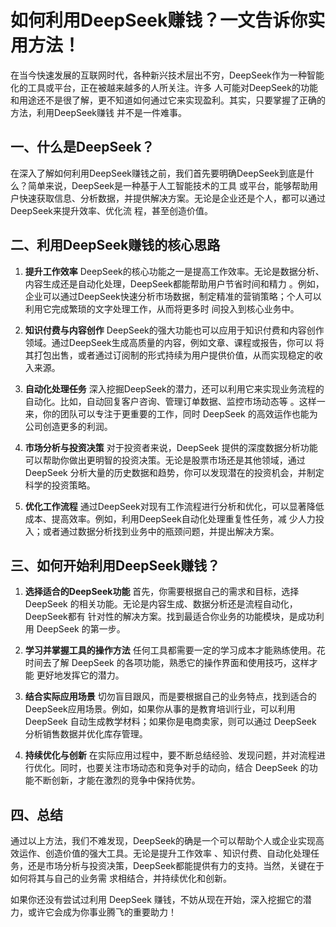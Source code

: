 ﻿# 如何利用DeepSeek赚钱？一文告诉你实用方法！

在当今快速发展的互联网时代，各种新兴技术层出不穷，DeepSeek作为一种智能化的工具或平台，正在被越来越多的人所关注。许多
人可能对DeepSeek的功能和用途还不是很了解，更不知道如何通过它来实现盈利。其实，只要掌握了正确的方法，利用DeepSeek赚钱
并不是一件难事。

## 一、什么是DeepSeek？

在深入了解如何利用DeepSeek赚钱之前，我们首先要明确DeepSeek到底是什么？简单来说，DeepSeek是一种基于人工智能技术的工具
或平台，能够帮助用户快速获取信息、分析数据，并提供解决方案。无论是企业还是个人，都可以通过DeepSeek来提升效率、优化流
程，甚至创造价值。

## 二、利用DeepSeek赚钱的核心思路

1. **提升工作效率**
   DeepSeek的核心功能之一是提高工作效率。无论是数据分析、内容生成还是自动化处理，DeepSeek都能帮助用户节省时间和精力
。例如，企业可以通过DeepSeek快速分析市场数据，制定精准的营销策略；个人可以利用它完成繁琐的文字处理工作，从而将更多时
间投入到核心业务中。

2. **知识付费与内容创作**
   DeepSeek的强大功能也可以应用于知识付费和内容创作领域。通过DeepSeek生成高质量的内容，例如文章、课程或报告，你可以
将其打包出售，或者通过订阅制的形式持续为用户提供价值，从而实现稳定的收入来源。

3. **自动化处理任务**
   深入挖掘DeepSeek的潜力，还可以利用它来实现业务流程的自动化。比如，自动回复客户咨询、管理订单数据、监控市场动态等
。这样一来，你的团队可以专注于更重要的工作，同时 DeepSeek 的高效运作也能为公司创造更多的利润。

4. **市场分析与投资决策**
   对于投资者来说，DeepSeek 提供的深度数据分析功能可以帮助你做出更明智的投资决策。无论是股票市场还是其他领域，通过
DeepSeek 分析大量的历史数据和趋势，你可以发现潜在的投资机会，并制定科学的投资策略。

5. **优化工作流程**
   通过DeepSeek对现有工作流程进行分析和优化，可以显著降低成本、提高效率。例如，利用DeepSeek自动化处理重复性任务，减
少人力投入；或者通过数据分析找到业务中的瓶颈问题，并提出解决方案。

## 三、如何开始利用DeepSeek赚钱？

1. **选择适合的DeepSeek功能**
   首先，你需要根据自己的需求和目标，选择 DeepSeek 的相关功能。无论是内容生成、数据分析还是流程自动化，DeepSeek都有
针对性的解决方案。找到最适合你业务的功能模块，是成功利用 DeepSeek 的第一步。

2. **学习并掌握工具的操作方法**
   任何工具都需要一定的学习成本才能熟练使用。花时间去了解 DeepSeek 的各项功能，熟悉它的操作界面和使用技巧，这样才能
更好地发挥它的潜力。

3. **结合实际应用场景**
   切勿盲目跟风，而是要根据自己的业务特点，找到适合的DeepSeek应用场景。例如，如果你从事的是教育培训行业，可以利用
DeepSeek 自动生成教学材料；如果你是电商卖家，则可以通过 DeepSeek 分析销售数据并优化库存管理。

4. **持续优化与创新**
   在实际应用过程中，要不断总结经验、发现问题，并对流程进行优化。同时，也要关注市场动态和竞争对手的动向，结合 DeepSeek 的功能不断创新，才能在激烈的竞争中保持优势。

## 四、总结

通过以上方法，我们不难发现，DeepSeek的确是一个可以帮助个人或企业实现高效运作、创造价值的强大工具。无论是提升工作效率
、知识付费、自动化处理任务，还是市场分析与投资决策，DeepSeek都能提供有力的支持。当然，关键在于如何将其与自己的业务需
求相结合，并持续优化和创新。

如果你还没有尝试过利用 DeepSeek 赚钱，不妨从现在开始，深入挖掘它的潜力，或许它会成为你事业腾飞的重要助力！